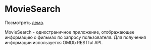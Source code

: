 # MovieSearch

Посмотреть [демо](https://katerina-kirilenko-movie-search.netlify.app/).

MovieSearch - одностраничное приложение, отображающее информацию о фильмах по запросу пользователя.
Для получения информации используется OMDb RESTful API.
